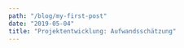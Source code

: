 ```yaml
---
path: "/blog/my-first-post"
date: "2019-05-04"
title: "Projektentwicklung: Aufwandsschätzung"
---
```


